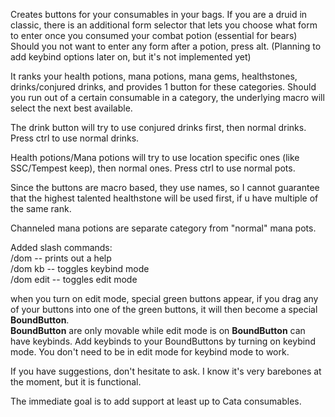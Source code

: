 Creates buttons for your consumables in your bags.
If you are a druid in classic, there is an additional form selector that lets you choose what form to enter once you consumed your combat potion (essential for bears)
Should you not want to enter any form after a potion, press alt. (Planning to add keybind options later on, but it's not implemented yet)


It ranks your health potions, mana potions, mana gems, healthstones, drinks/conjured drinks, and provides 1 button for these categories. Should you run out of a certain consumable in a category, the underlying macro will select the next best available.

The drink button will try to use conjured drinks first, then normal drinks. Press ctrl to use normal drinks.

Health potions/Mana potions will try to use location specific ones (like SSC/Tempest keep), then normal ones. Press ctrl to use normal pots.

Since the buttons are macro based, they use names, so I cannot guarantee that the highest talented healthstone will be used first, if u have multiple of the same rank.

Channeled mana potions are separate category from "normal" mana pots.

Added slash commands:<br>
/dom -- prints out a help<br>
/dom kb -- toggles keybind mode<br>
/dom edit -- toggles edit mode<br>

when you turn on edit mode, special green buttons appear, if you drag any of your buttons into one of the green buttons, it will then become a special <b>BoundButton</b>.<br>
<b>BoundButton</b> are only movable while edit mode is on
<b>BoundButton</b> can have keybinds. Add keybinds to your BoundButtons by turning on keybind mode. You don't need to be in edit mode for keybind mode to work.

 
If you have suggestions, don't hesitate to ask. I know it's very barebones at the moment, but it is functional.

The immediate goal is to add support at least up to Cata consumables.
